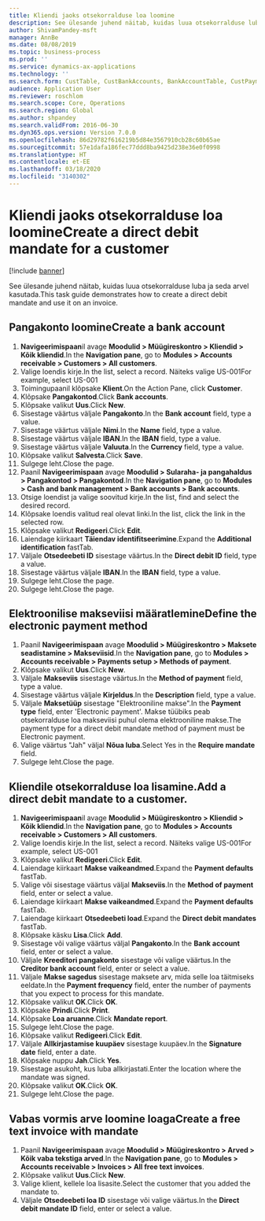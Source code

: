```yaml
---
title: Kliendi jaoks otsekorralduse loa loomine
description: See ülesande juhend näitab, kuidas luua otsekorralduse luba ja seda arvel kasutada.
author: ShivamPandey-msft
manager: AnnBe
ms.date: 08/08/2019
ms.topic: business-process
ms.prod: ''
ms.service: dynamics-ax-applications
ms.technology: ''
ms.search.form: CustTable, CustBankAccounts, BankAccountTable, CustPaymMode, CustDirectDebitMandate, BankAccountTableLookUp, SrsReportViewerForm,  LogisticsAddressCityLookup, CustFreeInvoice, CustTableLookup
audience: Application User
ms.reviewer: roschlom
ms.search.scope: Core, Operations
ms.search.region: Global
ms.author: shpandey
ms.search.validFrom: 2016-06-30
ms.dyn365.ops.version: Version 7.0.0
ms.openlocfilehash: 86d29782f616219b5d84e3567910cb28c60b65ae
ms.sourcegitcommit: 57e1dafa186fec77ddd8ba9425d238e36e0f0998
ms.translationtype: HT
ms.contentlocale: et-EE
ms.lasthandoff: 03/18/2020
ms.locfileid: "3140302"
---
```

# <a name="create-a-direct-debit-mandate-for-a-customer"></a><span data-ttu-id="8b3af-103">Kliendi jaoks otsekorralduse loa loomine</span><span class="sxs-lookup"><span data-stu-id="8b3af-103">Create a direct debit mandate for a customer</span></span>

[!include [banner](../../includes/banner.md)]

<span data-ttu-id="8b3af-104">See ülesande juhend näitab, kuidas luua otsekorralduse luba ja seda arvel kasutada.</span><span class="sxs-lookup"><span data-stu-id="8b3af-104">This task guide demonstrates how to create a direct debit mandate and use it on an invoice.</span></span>


## <a name="create-a-bank-account"></a><span data-ttu-id="8b3af-105">Pangakonto loomine</span><span class="sxs-lookup"><span data-stu-id="8b3af-105">Create a bank account</span></span>
1. <span data-ttu-id="8b3af-106">**Navigeerimispaan**il avage **Moodulid > Müügireskontro > Kliendid > Kõik kliendid**.</span><span class="sxs-lookup"><span data-stu-id="8b3af-106">In the **Navigation pane**, go to **Modules > Accounts receivable > Customers > All customers**.</span></span>
2. <span data-ttu-id="8b3af-107">Valige loendis kirje.</span><span class="sxs-lookup"><span data-stu-id="8b3af-107">In the list, select a record.</span></span> <span data-ttu-id="8b3af-108">Näiteks valige US-001</span><span class="sxs-lookup"><span data-stu-id="8b3af-108">For example, select US-001</span></span>
3. <span data-ttu-id="8b3af-109">Toimingupaanil klõpsake **Klient**.</span><span class="sxs-lookup"><span data-stu-id="8b3af-109">On the Action Pane, click **Customer**.</span></span>
4. <span data-ttu-id="8b3af-110">Klõpsake **Pangakontod**.</span><span class="sxs-lookup"><span data-stu-id="8b3af-110">Click **Bank accounts**.</span></span>
5. <span data-ttu-id="8b3af-111">Klõpsake valikut **Uus**.</span><span class="sxs-lookup"><span data-stu-id="8b3af-111">Click **New**.</span></span>
6. <span data-ttu-id="8b3af-112">Sisestage väärtus väljale **Pangakonto**.</span><span class="sxs-lookup"><span data-stu-id="8b3af-112">In the **Bank account** field, type a value.</span></span>
7. <span data-ttu-id="8b3af-113">Sisestage väärtus väljale **Nimi**.</span><span class="sxs-lookup"><span data-stu-id="8b3af-113">In the **Name** field, type a value.</span></span>
8. <span data-ttu-id="8b3af-114">Sisestage väärtus väljale **IBAN**.</span><span class="sxs-lookup"><span data-stu-id="8b3af-114">In the **IBAN** field, type a value.</span></span>
9. <span data-ttu-id="8b3af-115">Sisestage väärtus väljale **Valuuta**.</span><span class="sxs-lookup"><span data-stu-id="8b3af-115">In the **Currency** field, type a value.</span></span>
10. <span data-ttu-id="8b3af-116">Klõpsake valikut **Salvesta**.</span><span class="sxs-lookup"><span data-stu-id="8b3af-116">Click **Save**.</span></span>
11. <span data-ttu-id="8b3af-117">Sulgege leht.</span><span class="sxs-lookup"><span data-stu-id="8b3af-117">Close the page.</span></span>
12. <span data-ttu-id="8b3af-118">Paanil **Navigeerimispaan** avage **Moodulid > Sularaha- ja pangahaldus > Pangakontod > Pangakontod**.</span><span class="sxs-lookup"><span data-stu-id="8b3af-118">In the **Navigation pane**, go to **Modules > Cash and bank management > Bank accounts > Bank accounts**.</span></span>
13. <span data-ttu-id="8b3af-119">Otsige loendist ja valige soovitud kirje.</span><span class="sxs-lookup"><span data-stu-id="8b3af-119">In the list, find and select the desired record.</span></span>
14. <span data-ttu-id="8b3af-120">Klõpsake loendis valitud real olevat linki.</span><span class="sxs-lookup"><span data-stu-id="8b3af-120">In the list, click the link in the selected row.</span></span>
15. <span data-ttu-id="8b3af-121">Klõpsake valikut **Redigeeri**.</span><span class="sxs-lookup"><span data-stu-id="8b3af-121">Click **Edit**.</span></span>
16. <span data-ttu-id="8b3af-122">Laiendage kiirkaart **Täiendav identifitseerimine**.</span><span class="sxs-lookup"><span data-stu-id="8b3af-122">Expand the **Additional identification** fastTab.</span></span>
17. <span data-ttu-id="8b3af-123">Väljale **Otsedeebeti ID** sisestage väärtus.</span><span class="sxs-lookup"><span data-stu-id="8b3af-123">In the **Direct debit ID** field, type a value.</span></span>
18. <span data-ttu-id="8b3af-124">Sisestage väärtus väljale **IBAN**.</span><span class="sxs-lookup"><span data-stu-id="8b3af-124">In the **IBAN** field, type a value.</span></span>
19. <span data-ttu-id="8b3af-125">Sulgege leht.</span><span class="sxs-lookup"><span data-stu-id="8b3af-125">Close the page.</span></span>
20. <span data-ttu-id="8b3af-126">Sulgege leht.</span><span class="sxs-lookup"><span data-stu-id="8b3af-126">Close the page.</span></span>

## <a name="define-the-electronic-payment-method"></a><span data-ttu-id="8b3af-127">Elektroonilise makseviisi määratlemine</span><span class="sxs-lookup"><span data-stu-id="8b3af-127">Define the electronic payment method</span></span>
1. <span data-ttu-id="8b3af-128">Paanil **Navigeerimispaan** avage **Moodulid > Müügireskontro > Maksete seadistamine > Makseviisid**.</span><span class="sxs-lookup"><span data-stu-id="8b3af-128">In the **Navigation pane**, go to **Modules > Accounts receivable > Payments setup > Methods of payment**.</span></span>
2. <span data-ttu-id="8b3af-129">Klõpsake valikut **Uus**.</span><span class="sxs-lookup"><span data-stu-id="8b3af-129">Click **New**.</span></span>
3. <span data-ttu-id="8b3af-130">Väljale **Makseviis** sisestage väärtus.</span><span class="sxs-lookup"><span data-stu-id="8b3af-130">In the **Method of payment** field, type a value.</span></span>
4. <span data-ttu-id="8b3af-131">Sisestage väärtus väljale **Kirjeldus**.</span><span class="sxs-lookup"><span data-stu-id="8b3af-131">In the **Description** field, type a value.</span></span>
5. <span data-ttu-id="8b3af-132">Väljale **Maksetüüp** sisestage "Elektrooniline makse".</span><span class="sxs-lookup"><span data-stu-id="8b3af-132">In the **Payment type** field, enter 'Electronic payment'.</span></span> <span data-ttu-id="8b3af-133">Makse tüübiks peab otsekorralduse loa makseviisi puhul olema elektrooniline makse.</span><span class="sxs-lookup"><span data-stu-id="8b3af-133">The payment type for a direct debit mandate method of payment must be Electronic payment.</span></span>
6. <span data-ttu-id="8b3af-134">Valige väärtus "Jah" väljal **Nõua luba**.</span><span class="sxs-lookup"><span data-stu-id="8b3af-134">Select Yes in the **Require mandate** field.</span></span>
7. <span data-ttu-id="8b3af-135">Sulgege leht.</span><span class="sxs-lookup"><span data-stu-id="8b3af-135">Close the page.</span></span>

## <a name="add-a-direct-debit-mandate-to-a-customer"></a><span data-ttu-id="8b3af-136">Kliendile otsekorralduse loa lisamine.</span><span class="sxs-lookup"><span data-stu-id="8b3af-136">Add a direct debit mandate to a customer.</span></span>
1. <span data-ttu-id="8b3af-137">**Navigeerimispaan**il avage **Moodulid > Müügireskontro > Kliendid > Kõik kliendid**.</span><span class="sxs-lookup"><span data-stu-id="8b3af-137">In the **Navigation pane**, go to **Modules > Accounts receivable > Customers > All customers**.</span></span>
2. <span data-ttu-id="8b3af-138">Valige loendis kirje.</span><span class="sxs-lookup"><span data-stu-id="8b3af-138">In the list, select a record.</span></span> <span data-ttu-id="8b3af-139">Näiteks valige US-001</span><span class="sxs-lookup"><span data-stu-id="8b3af-139">For example, select US-001</span></span>
3. <span data-ttu-id="8b3af-140">Klõpsake valikut **Redigeeri**.</span><span class="sxs-lookup"><span data-stu-id="8b3af-140">Click **Edit**.</span></span>
4. <span data-ttu-id="8b3af-141">Laiendage kiirkaart **Makse vaikeandmed**.</span><span class="sxs-lookup"><span data-stu-id="8b3af-141">Expand the **Payment defaults** fastTab.</span></span>
5. <span data-ttu-id="8b3af-142">Valige või sisestage väärtus väljal **Makseviis**.</span><span class="sxs-lookup"><span data-stu-id="8b3af-142">In the **Method of payment** field, enter or select a value.</span></span>
6. <span data-ttu-id="8b3af-143">Laiendage kiirkaart **Makse vaikeandmed**.</span><span class="sxs-lookup"><span data-stu-id="8b3af-143">Expand the **Payment defaults** fastTab.</span></span>
7. <span data-ttu-id="8b3af-144">Laiendage kiirkaart **Otsedeebeti load**.</span><span class="sxs-lookup"><span data-stu-id="8b3af-144">Expand the **Direct debit mandates** fastTab.</span></span>
8. <span data-ttu-id="8b3af-145">Klõpsake käsku **Lisa**.</span><span class="sxs-lookup"><span data-stu-id="8b3af-145">Click **Add**.</span></span>
9. <span data-ttu-id="8b3af-146">Sisestage või valige väärtus väljal **Pangakonto**.</span><span class="sxs-lookup"><span data-stu-id="8b3af-146">In the **Bank account** field, enter or select a value.</span></span>
10. <span data-ttu-id="8b3af-147">Väljale **Kreeditori pangakonto** sisestage või valige väärtus.</span><span class="sxs-lookup"><span data-stu-id="8b3af-147">In the **Creditor bank account** field, enter or select a value.</span></span>
11. <span data-ttu-id="8b3af-148">Väljale **Makse sagedus** sisestage maksete arv, mida selle loa täitmiseks eeldate.</span><span class="sxs-lookup"><span data-stu-id="8b3af-148">In the **Payment frequency** field, enter the number of payments that you expect to process for this mandate.</span></span>
12. <span data-ttu-id="8b3af-149">Klõpsake valikut **OK**.</span><span class="sxs-lookup"><span data-stu-id="8b3af-149">Click **OK**.</span></span>
13. <span data-ttu-id="8b3af-150">Klõpsake **Prindi**.</span><span class="sxs-lookup"><span data-stu-id="8b3af-150">Click **Print**.</span></span>
14. <span data-ttu-id="8b3af-151">Klõpsake **Loa aruanne**.</span><span class="sxs-lookup"><span data-stu-id="8b3af-151">Click **Mandate report**.</span></span>
15. <span data-ttu-id="8b3af-152">Sulgege leht.</span><span class="sxs-lookup"><span data-stu-id="8b3af-152">Close the page.</span></span>
16. <span data-ttu-id="8b3af-153">Klõpsake valikut **Redigeeri**.</span><span class="sxs-lookup"><span data-stu-id="8b3af-153">Click **Edit**.</span></span>
17. <span data-ttu-id="8b3af-154">Väljale **Allkirjastamise kuupäev** sisestage kuupäev.</span><span class="sxs-lookup"><span data-stu-id="8b3af-154">In the **Signature date** field, enter a date.</span></span>
18. <span data-ttu-id="8b3af-155">Klõpsake nuppu **Jah**.</span><span class="sxs-lookup"><span data-stu-id="8b3af-155">Click **Yes**.</span></span>
19. <span data-ttu-id="8b3af-156">Sisestage asukoht, kus luba allkirjastati.</span><span class="sxs-lookup"><span data-stu-id="8b3af-156">Enter the location where the mandate was signed.</span></span>
20. <span data-ttu-id="8b3af-157">Klõpsake valikut **OK**.</span><span class="sxs-lookup"><span data-stu-id="8b3af-157">Click **OK**.</span></span>
21. <span data-ttu-id="8b3af-158">Sulgege leht.</span><span class="sxs-lookup"><span data-stu-id="8b3af-158">Close the page.</span></span>

## <a name="create-a-free-text-invoice-with-mandate"></a><span data-ttu-id="8b3af-159">Vabas vormis arve loomine loaga</span><span class="sxs-lookup"><span data-stu-id="8b3af-159">Create a free text invoice with mandate</span></span>
1. <span data-ttu-id="8b3af-160">Paanil **Navigeerimispaan** avage **Moodulid > Müügireskontro > Arved > Kõik vaba tekstiga arved**.</span><span class="sxs-lookup"><span data-stu-id="8b3af-160">In the **Navigation pane**, go to **Modules > Accounts receivable > Invoices > All free text invoices**.</span></span>
2. <span data-ttu-id="8b3af-161">Klõpsake valikut **Uus**.</span><span class="sxs-lookup"><span data-stu-id="8b3af-161">Click **New**.</span></span>
3. <span data-ttu-id="8b3af-162">Valige klient, kellele loa lisasite.</span><span class="sxs-lookup"><span data-stu-id="8b3af-162">Select the customer that you added the mandate to.</span></span>
4. <span data-ttu-id="8b3af-163">Väljale **Otsedeebeti loa ID** sisestage või valige väärtus.</span><span class="sxs-lookup"><span data-stu-id="8b3af-163">In the **Direct debit mandate ID** field, enter or select a value.</span></span>

